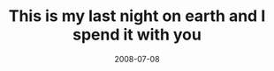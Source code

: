 ---
layout: base.njk
title : 'This is my last night on earth and I spend it with you' 
view_title : 'This is my last night on earth and I spend it with you' 
year : '2008' 
date : '2008-07-08' 
img_file : '/drawing/thisismylastnightonearthandispenditwithyou.jpg' 
html_file : 'thisismylastnightonearthandispenditwithyou' 
next_html : 'tellmesomething.html' 
year_order : '297' 
permalink : "title/{{html_file}}.html"
---
